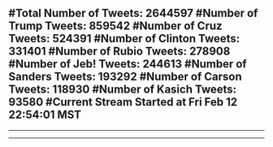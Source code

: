 #Total Number of Tweets: 2644597 
#Number of Trump Tweets: 859542
#Number of Cruz Tweets: 524391
#Number of Clinton Tweets: 331401
#Number of Rubio Tweets: 278908
#Number of Jeb! Tweets: 244613
#Number of Sanders Tweets: 193292
#Number of Carson Tweets: 118930
#Number of Kasich Tweets: 93580
#Current Stream Started at Fri Feb 12 22:54:01 MST
---
---
---
